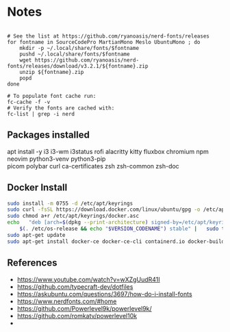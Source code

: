 # Notes

```

# See the list at https://github.com/ryanoasis/nerd-fonts/releases
for fontname in SourceCodePro MartianMono Meslo UbuntuMono ; do
    mkdir -p ~/.local/share/fonts/$fontname 
    pushd ~/.local/share/fonts/$fontname 
    wget https://github.com/ryanoasis/nerd-fonts/releases/download/v3.2.1/${fontname}.zip
    unzip ${fontname}.zip
    popd
done

# To populate font cache run:
fc-cache -f -v
# Verify the fonts are cached with:
fc-list | grep -i nerd

```


## Packages installed
apt install -y i3 i3-wm i3status rofi alacritty kitty fluxbox chromium npm neovim python3-venv python3-pip \
    picom polybar curl ca-certificates zsh zsh-common zsh-doc

## Docker Install
```bash
sudo install -m 0755 -d /etc/apt/keyrings
sudo curl -fsSL https://download.docker.com/linux/ubuntu/gpg -o /etc/apt/keyrings/docker.asc
sudo chmod a+r /etc/apt/keyrings/docker.asc
echo   "deb [arch=$(dpkg --print-architecture) signed-by=/etc/apt/keyrings/docker.asc] https://download.docker.com/linux/ubuntu \
    $(. /etc/os-release && echo "$VERSION_CODENAME") stable" |   sudo tee /etc/apt/sources.list.d/docker.list > /dev/null
sudo apt-get update
sudo apt-get install docker-ce docker-ce-cli containerd.io docker-buildx-plugin docker-compose-plugin
```

## References
* https://www.youtube.com/watch?v=wXZgUudR41I
* https://github.com/typecraft-dev/dotfiles
* https://askubuntu.com/questions/3697/how-do-i-install-fonts
* https://www.nerdfonts.com/#home
* https://github.com/Powerlevel9k/powerlevel9k/
* https://github.com/romkatv/powerlevel10k
* 
